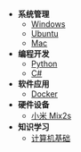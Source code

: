 <!-- docs/_sidebar.md -->
* **系统管理**
  * [Windows](System_Management/Windows/)
  * [Ubuntu](System_Management/Ubuntu/)
  * [Mac](System_Management/)
* **编程开发**
  * [Python](Programming_Development/Python.md)
  * [C#](Programming_Development/C#)
* **软件应用**
  * [Docker]()
* **硬件设备**
  * [小米 Mix2s]()
* **知识学习**
  * [计算机基础]()